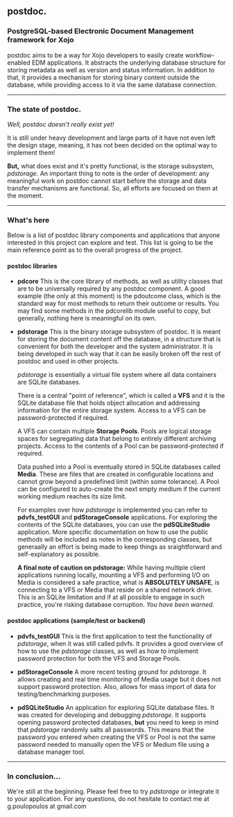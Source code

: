 ## postdoc.
### PostgreSQL-based Electronic Document Management framework for Xojo
postdoc aims to be a way for Xojo developers to easily create workflow-enabled EDM applications. It abstracts the underlying database structure for storing metadata as well as version and status information. In addition to that, it provides a mechanism for storing binary content outside the database, while providing access to it via the same database connection.
- - -
### The state of postdoc.
*Well, postdoc doesn't really exist yet!*

It is still under heavy development and large parts of it have not even left the design stage, meaning, it has not been decided on the optimal way to implement them!

**But,** what does exist and it's pretty functional, is the storage subsystem, *pdstorage*.
An important thing to note is the order of development: any meaningful work on postdoc cannot start before the storage and data transfer mechanisms are functional. So, all efforts are focused on them at the moment.
- - - 
### What's here
Below is a list of postdoc library components and applications that anyone interested in this project can explore and test. This list is going to be the main reference point as to the overall progress of the project.
#### postdoc libraries

* **pdcore**
   This is the core library of methods, as well as utility classes that are to be universally required by any postdoc component. A good example (the only at this moment) is the pdoutcome class, which is the standard way for most methods to return their outcome or results. You may find some methods in the pdcorelib module useful to copy, but generally, nothing here is meaningful on its own.

* **pdstorage**
   This is the binary storage subsystem of postdoc. It is meant for storing the document content off the database, in a structure that is convenient for both the developer and the system administrator. It is being developed in such way that it can be easily broken off the rest of postdoc and used in other projects.
 
   *pdstorage* is essentially a virtual file system where all data containers are SQLite databases. 
   
   There is a central "point of reference", which is called a **VFS** and it is the SQLite database file that holds object allocation and addressing information for the entire storage system. Access to a VFS can be password-protected if required.
   
   A VFS can contain multiple **Storage Pools**. Pools are logical storage spaces for segregating data that belong to entirely different archiving projects. Access to the contents of a Pool can be password-protected if required.
   
   Data pushed into a Pool is eventually stored in SQLite databases called **Media**. These are files that are created in configurable locations and cannot grow beyond a predefined limit (within some tolerance). A Pool can be configured to auto-create the next empty medium if the current working medium reaches its size limit.
   
   For examples over how *pdstorage* is implemented you can refer to **pdvfs_testGUI** and **pdStorageConsole** applications. For exploring the contents of the SQLite databases, you can use the **pdSQLiteStudio** application. More specific documentation on how to use the public methods will be included as notes in the corresponding classes, but generaally an effort is being made to keep things as sraightforward and self-explanatory as possible.

   **A final note of caution on pdstorage:**  While having multiple client applications running locally, mounting a VFS and performing I/O on Media is considered a safe practice, what is **ABSOLUTELY UNSAFE**, is connecting to a VFS or Media that reside on a shared network drive. This is an SQLite limitation and if at all possible to engage in such practice, you're risking database corruption. *You have been warned.*

#### postdoc applications (sample/test or backend)
* **pdvfs_testGUI**
 This is the first application to test the functionality of *pdstorage*, when it was still called pdvfs. It provides a good overview of how to use the *pdstorage* classes, as well as how to implement password protection for both the VFS and Storage Pools.
 
* **pdStorageConsole**
   A more recent testing ground for *pdstorage*. It allows creating and real time monitoring of Media usage but it does not support password protection.
 Also, allows for mass import of data for testing/benchmarking purposes.
 
* **pdSQLiteStudio**
   An application for exploring SQLite database files. It was created for developing and debugging *pdstorage*. It supports opening password protected databases, **but** you need to keep in mind that *pdstorage* randomly salts all passwords. This means that the password you entered when creating the VFS or Pool is not the same password needed to manually open the VFS or Medium file using a database manager tool.

- - -
### In conclusion...
We're still at the beginning. Please feel free to try *pdstorage* or integrate it to your application. For any questions, do not hesitate to contact me at g.poulopoulos at gmail.com


